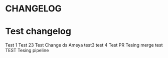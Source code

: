 # CHANGELOG

# Test changelog
Test 1
Test 23
Test
Change
ds
Ameya
test3
test 4
Test PR
Tesing merge test
TEST
Tesing pipeline
